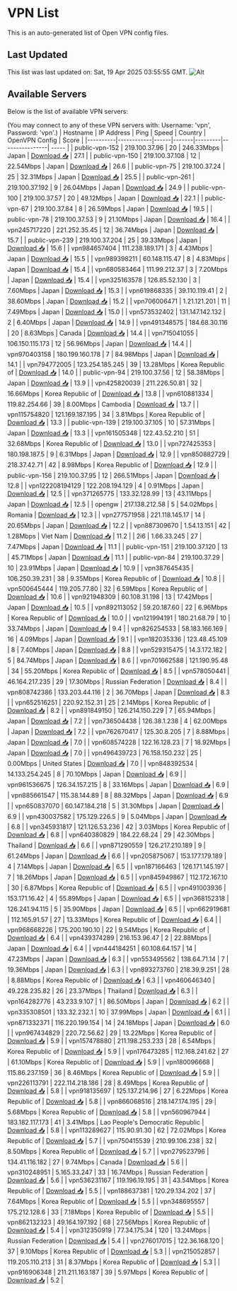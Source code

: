 # VPN List

This is an auto-generated list of Open VPN config files.

## Last Updated

This list was last updated on: Sat, 19 Apr 2025 03:55:55 GMT.
![Alt](https://repobeats.axiom.co/api/embed/186b98318ef1479477931607c1ad7d823f12451f.svg "Repobeats analytics image")

## Available Servers

Below is the list of available VPN servers:

(You may connect to any of these VPN servers with: Username: 'vpn', Password: 'vpn'.)
| Hostname | IP Address | Ping | Speed | Country | OpenVPN Config | Score |
|----------|------------|------|-------|---------|----------------| ----- |
| public-vpn-152 | 219.100.37.96 | 20 | 246.33Mbps | Japan | [Download 📥](./configs/server_0_JP.ovpn) | 27.1 |
| public-vpn-150 | 219.100.37.108 | 12 | 22.54Mbps | Japan | [Download 📥](./configs/server_1_JP.ovpn) | 26.6 |
| public-vpn-75 | 219.100.37.24 | 25 | 32.31Mbps | Japan | [Download 📥](./configs/server_2_JP.ovpn) | 25.5 |
| public-vpn-261 | 219.100.37.192 | 9 | 26.04Mbps | Japan | [Download 📥](./configs/server_3_JP.ovpn) | 24.9 |
| public-vpn-100 | 219.100.37.57 | 20 | 49.12Mbps | Japan | [Download 📥](./configs/server_4_JP.ovpn) | 22.1 |
| public-vpn-67 | 219.100.37.84 | 8 | 26.59Mbps | Japan | [Download 📥](./configs/server_5_JP.ovpn) | 19.5 |
| public-vpn-78 | 219.100.37.53 | 9 | 21.10Mbps | Japan | [Download 📥](./configs/server_6_JP.ovpn) | 16.4 |
| vpn245717220 | 221.252.35.45 | 12 | 36.74Mbps | Japan | [Download 📥](./configs/server_7_JP.ovpn) | 15.7 |
| public-vpn-239 | 219.100.37.204 | 25 | 39.33Mbps | Japan | [Download 📥](./configs/server_8_JP.ovpn) | 15.6 |
| vpn984657404 | 111.238.189.171 | 3 | 4.43Mbps | Japan | [Download 📥](./configs/server_9_JP.ovpn) | 15.5 |
| vpn989398211 | 60.148.115.47 | 8 | 4.83Mbps | Japan | [Download 📥](./configs/server_10_JP.ovpn) | 15.4 |
| vpn680583464 | 111.99.212.37 | 3 | 7.20Mbps | Japan | [Download 📥](./configs/server_11_JP.ovpn) | 15.4 |
| vpn325163578 | 126.85.52.130 | 3 | 7.60Mbps | Japan | [Download 📥](./configs/server_12_JP.ovpn) | 15.3 |
| vpn619868335 | 39.110.119.41 | 2 | 38.60Mbps | Japan | [Download 📥](./configs/server_13_JP.ovpn) | 15.2 |
| vpn706006471 | 1.21.121.201 | 11 | 7.49Mbps | Japan | [Download 📥](./configs/server_14_JP.ovpn) | 15.0 |
| vpn573532402 | 131.147.142.132 | 2 | 6.40Mbps | Japan | [Download 📥](./configs/server_15_JP.ovpn) | 14.9 |
| vpn491348575 | 184.68.30.116 | 20 | 8.63Mbps | Canada | [Download 📥](./configs/server_16_CA.ovpn) | 14.4 |
| vpn715041055 | 106.150.115.173 | 12 | 56.96Mbps | Japan | [Download 📥](./configs/server_17_JP.ovpn) | 14.4 |
| vpn970403158 | 180.199.160.178 | 7 | 84.98Mbps | Japan | [Download 📥](./configs/server_18_JP.ovpn) | 14.1 |
| vpn794772005 | 123.254.185.245 | 39 | 13.28Mbps | Korea Republic of | [Download 📥](./configs/server_19_KR.ovpn) | 14.0 |
| public-vpn-94 | 219.100.37.56 | 12 | 58.38Mbps | Japan | [Download 📥](./configs/server_20_JP.ovpn) | 13.9 |
| vpn425820039 | 211.226.50.81 | 32 | 16.66Mbps | Korea Republic of | [Download 📥](./configs/server_21_KR.ovpn) | 13.8 |
| vpn610881334 | 119.82.254.66 | 39 | 8.00Mbps | Cambodia | [Download 📥](./configs/server_22_KH.ovpn) | 13.7 |
| vpn115754820 | 121.169.187.195 | 34 | 3.81Mbps | Korea Republic of | [Download 📥](./configs/server_23_KR.ovpn) | 13.3 |
| public-vpn-139 | 219.100.37.105 | 10 | 57.31Mbps | Japan | [Download 📥](./configs/server_24_JP.ovpn) | 13.3 |
| vpn161505348 | 122.43.52.210 | 51 | 32.68Mbps | Korea Republic of | [Download 📥](./configs/server_25_KR.ovpn) | 13.0 |
| vpn727425353 | 180.198.187.5 | 9 | 6.31Mbps | Japan | [Download 📥](./configs/server_26_JP.ovpn) | 12.9 |
| vpn850882729 | 218.37.42.71 | 42 | 8.98Mbps | Korea Republic of | [Download 📥](./configs/server_27_KR.ovpn) | 12.9 |
| public-vpn-156 | 219.100.37.95 | 12 | 266.51Mbps | Japan | [Download 📥](./configs/server_28_JP.ovpn) | 12.8 |
| vpn122208194129 | 122.208.194.129 | 4 | 0.91Mbps | Japan | [Download 📥](./configs/server_29_JP.ovpn) | 12.5 |
| vpn371265775 | 133.32.128.99 | 13 | 43.11Mbps | Japan | [Download 📥](./configs/server_30_JP.ovpn) | 12.5 |
| opengw | 217.138.212.58 | 5 | 54.02Mbps | Romania | [Download 📥](./configs/server_31_RO.ovpn) | 12.3 |
| vpn277571958 | 221.118.145.17 | 14 | 20.65Mbps | Japan | [Download 📥](./configs/server_32_JP.ovpn) | 12.2 |
| vpn887309670 | 1.54.13.151 | 42 | 1.28Mbps | Viet Nam | [Download 📥](./configs/server_33_VN.ovpn) | 11.2 |
| 2i6 | 1.66.33.245 | 27 | 7.47Mbps | Japan | [Download 📥](./configs/server_34_JP.ovpn) | 11.1 |
| public-vpn-151 | 219.100.37.120 | 13 | 45.71Mbps | Japan | [Download 📥](./configs/server_35_JP.ovpn) | 11.1 |
| public-vpn-84 | 219.100.37.29 | 10 | 23.91Mbps | Japan | [Download 📥](./configs/server_36_JP.ovpn) | 10.9 |
| vpn387645435 | 106.250.39.231 | 38 | 9.35Mbps | Korea Republic of | [Download 📥](./configs/server_37_KR.ovpn) | 10.8 |
| vpn500645444 | 119.205.77.80 | 32 | 6.59Mbps | Korea Republic of | [Download 📥](./configs/server_38_KR.ovpn) | 10.6 |
| vpn921948309 | 60.108.31.198 | 13 | 17.42Mbps | Japan | [Download 📥](./configs/server_39_JP.ovpn) | 10.5 |
| vpn892113052 | 59.20.187.60 | 22 | 6.96Mbps | Korea Republic of | [Download 📥](./configs/server_40_KR.ovpn) | 10.0 |
| vpn121994191 | 180.21.68.79 | 10 | 33.74Mbps | Japan | [Download 📥](./configs/server_41_JP.ovpn) | 9.4 |
| vpn826254533 | 58.183.166.169 | 16 | 4.09Mbps | Japan | [Download 📥](./configs/server_42_JP.ovpn) | 9.1 |
| vpn182035336 | 123.48.45.109 | 8 | 7.40Mbps | Japan | [Download 📥](./configs/server_43_JP.ovpn) | 8.8 |
| vpn529315475 | 14.3.172.182 | 5 | 84.74Mbps | Japan | [Download 📥](./configs/server_44_JP.ovpn) | 8.6 |
| vpn701662588 | 121.190.95.48 | 34 | 55.20Mbps | Korea Republic of | [Download 📥](./configs/server_45_KR.ovpn) | 8.5 |
| vpn578050441 | 46.164.217.235 | 29 | 17.30Mbps | Russian Federation | [Download 📥](./configs/server_46_RU.ovpn) | 8.4 |
| vpn808742386 | 133.203.44.116 | 2 | 36.70Mbps | Japan | [Download 📥](./configs/server_47_JP.ovpn) | 8.3 |
| vpn652516251 | 220.92.152.31 | 25 | 2.14Mbps | Korea Republic of | [Download 📥](./configs/server_48_KR.ovpn) | 8.2 |
| vpn891849150 | 126.214.150.229 | 7 | 65.94Mbps | Japan | [Download 📥](./configs/server_49_JP.ovpn) | 7.2 |
| vpn736504438 | 126.38.1.238 | 4 | 62.00Mbps | Japan | [Download 📥](./configs/server_50_JP.ovpn) | 7.2 |
| vpn762670417 | 125.30.8.205 | 7 | 8.88Mbps | Japan | [Download 📥](./configs/server_51_JP.ovpn) | 7.0 |
| vpn608574228 | 122.16.128.23 | 7 | 18.92Mbps | Japan | [Download 📥](./configs/server_52_JP.ovpn) | 7.0 |
| vpn496439723 | 76.158.150.232 | 25 | 0.00Mbps | United States | [Download 📥](./configs/server_53_US.ovpn) | 7.0 |
| vpn848392534 | 14.133.254.245 | 8 | 70.10Mbps | Japan | [Download 📥](./configs/server_54_JP.ovpn) | 6.9 |
| vpn961536675 | 126.34.157.215 | 8 | 33.16Mbps | Japan | [Download 📥](./configs/server_55_JP.ovpn) | 6.9 |
| vpn885661547 | 115.38.144.89 | 8 | 88.32Mbps | Japan | [Download 📥](./configs/server_56_JP.ovpn) | 6.9 |
| vpn650837070 | 60.147.184.218 | 5 | 31.30Mbps | Japan | [Download 📥](./configs/server_57_JP.ovpn) | 6.9 |
| vpn430037582 | 175.129.226.5 | 9 | 5.04Mbps | Japan | [Download 📥](./configs/server_58_JP.ovpn) | 6.8 |
| vpn345931817 | 121.126.53.236 | 42 | 3.03Mbps | Korea Republic of | [Download 📥](./configs/server_59_KR.ovpn) | 6.8 |
| vpn640380829 | 184.22.68.24 | 29 | 42.30Mbps | Thailand | [Download 📥](./configs/server_60_TH.ovpn) | 6.6 |
| vpn871290559 | 126.217.210.189 | 9 | 61.24Mbps | Japan | [Download 📥](./configs/server_61_JP.ovpn) | 6.6 |
| vpn205875067 | 153.177.179.189 | 4 | 7.14Mbps | Japan | [Download 📥](./configs/server_62_JP.ovpn) | 6.5 |
| vpn187166463 | 126.171.145.197 | 7 | 18.26Mbps | Japan | [Download 📥](./configs/server_63_JP.ovpn) | 6.5 |
| vpn845949867 | 112.172.167.10 | 30 | 6.87Mbps | Korea Republic of | [Download 📥](./configs/server_64_KR.ovpn) | 6.5 |
| vpn491003936 | 153.171.16.42 | 4 | 55.89Mbps | Japan | [Download 📥](./configs/server_65_JP.ovpn) | 6.5 |
| vpn368152318 | 126.241.94.115 | 5 | 35.90Mbps | Japan | [Download 📥](./configs/server_66_JP.ovpn) | 6.5 |
| vpn662919681 | 112.165.91.57 | 27 | 13.33Mbps | Korea Republic of | [Download 📥](./configs/server_67_KR.ovpn) | 6.4 |
| vpn968668226 | 175.200.190.10 | 22 | 9.54Mbps | Korea Republic of | [Download 📥](./configs/server_68_KR.ovpn) | 6.4 |
| vpn439374289 | 216.153.96.47 | 2 | 22.88Mbps | Japan | [Download 📥](./configs/server_69_JP.ovpn) | 6.4 |
| vpn444184251 | 60.108.64.157 | 14 | 47.23Mbps | Japan | [Download 📥](./configs/server_70_JP.ovpn) | 6.3 |
| vpn553495562 | 138.64.71.14 | 7 | 19.36Mbps | Japan | [Download 📥](./configs/server_71_JP.ovpn) | 6.3 |
| vpn893273760 | 218.39.9.251 | 28 | 8.88Mbps | Korea Republic of | [Download 📥](./configs/server_72_KR.ovpn) | 6.3 |
| vpn460646340 | 49.228.235.82 | 26 | 23.37Mbps | Thailand | [Download 📥](./configs/server_73_TH.ovpn) | 6.3 |
| vpn164282776 | 43.233.9.107 | 1 | 86.50Mbps | Japan | [Download 📥](./configs/server_74_JP.ovpn) | 6.2 |
| vpn335308501 | 133.32.232.1 | 10 | 37.99Mbps | Japan | [Download 📥](./configs/server_75_JP.ovpn) | 6.1 |
| vpn871332371 | 116.220.199.154 | 14 | 24.18Mbps | Japan | [Download 📥](./configs/server_76_JP.ovpn) | 6.0 |
| vpn967434829 | 220.72.56.62 | 29 | 13.22Mbps | Korea Republic of | [Download 📥](./configs/server_77_KR.ovpn) | 5.9 |
| vpn157478880 | 211.198.253.233 | 28 | 6.54Mbps | Korea Republic of | [Download 📥](./configs/server_78_KR.ovpn) | 5.9 |
| vpn176473285 | 112.168.241.62 | 27 | 61.10Mbps | Korea Republic of | [Download 📥](./configs/server_79_KR.ovpn) | 5.9 |
| vpn180096668 | 115.86.237.159 | 36 | 8.46Mbps | Korea Republic of | [Download 📥](./configs/server_80_KR.ovpn) | 5.9 |
| vpn226113791 | 222.114.218.186 | 28 | 8.49Mbps | Korea Republic of | [Download 📥](./configs/server_81_KR.ovpn) | 5.8 |
| vpn918135697 | 125.137.214.96 | 27 | 6.22Mbps | Korea Republic of | [Download 📥](./configs/server_82_KR.ovpn) | 5.8 |
| vpn866068516 | 218.147.174.195 | 29 | 5.68Mbps | Korea Republic of | [Download 📥](./configs/server_83_KR.ovpn) | 5.8 |
| vpn560967944 | 183.182.117.173 | 41 | 3.41Mbps | Lao People's Democratic Republic | [Download 📥](./configs/server_84_LA.ovpn) | 5.8 |
| vpn113289627 | 115.90.91.30 | 62 | 72.02Mbps | Korea Republic of | [Download 📥](./configs/server_85_KR.ovpn) | 5.7 |
| vpn750415539 | 210.99.106.238 | 32 | 8.50Mbps | Korea Republic of | [Download 📥](./configs/server_86_KR.ovpn) | 5.7 |
| vpn279523796 | 134.41.116.182 | 27 | 9.74Mbps | Canada | [Download 📥](./configs/server_87_CA.ovpn) | 5.6 |
| vpn310248951 | 5.165.33.247 | 33 | 16.74Mbps | Russian Federation | [Download 📥](./configs/server_88_RU.ovpn) | 5.6 |
| vpn536231167 | 119.196.19.195 | 31 | 43.54Mbps | Korea Republic of | [Download 📥](./configs/server_89_KR.ovpn) | 5.5 |
| vpn188637381 | 120.29.134.202 | 37 | 7.64Mbps | Korea Republic of | [Download 📥](./configs/server_90_KR.ovpn) | 5.5 |
| vpn348695557 | 175.212.128.6 | 33 | 7.18Mbps | Korea Republic of | [Download 📥](./configs/server_91_KR.ovpn) | 5.5 |
| vpn862132323 | 49.164.197.192 | 68 | 27.56Mbps | Korea Republic of | [Download 📥](./configs/server_92_KR.ovpn) | 5.4 |
| vpn312350919 | 77.34.175.34 | 120 | 13.24Mbps | Russian Federation | [Download 📥](./configs/server_93_RU.ovpn) | 5.4 |
| vpn276017015 | 122.36.168.120 | 37 | 9.10Mbps | Korea Republic of | [Download 📥](./configs/server_94_KR.ovpn) | 5.3 |
| vpn215052857 | 119.205.110.213 | 31 | 8.37Mbps | Korea Republic of | [Download 📥](./configs/server_95_KR.ovpn) | 5.3 |
| vpn916906348 | 211.211.163.187 | 39 | 5.97Mbps | Korea Republic of | [Download 📥](./configs/server_96_KR.ovpn) | 5.2 |
